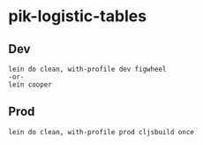 # pik-logistic-tables

## Dev

```
lein do clean, with-profile dev figwheel
-or-
lein cooper
```

## Prod

```
lein do clean, with-profile prod cljsbuild once
```
